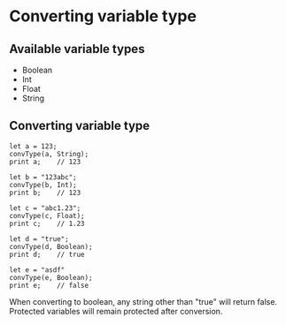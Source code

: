 # Converting variable type

## Available variable types
- Boolean
- Int
- Float
- String

## Converting variable type
```
let a = 123;
convType(a, String);
print a;    // 123
```
```
let b = "123abc";
convType(b, Int);
print b;    // 123
```
```
let c = "abc1.23";
convType(c, Float);
print c;    // 1.23
```
```
let d = "true";
convType(d, Boolean);
print d;    // true

let e = "asdf"
convType(e, Boolean);
print e;    // false
```
When converting to boolean, any string other than "true" will return false. \
Protected variables will remain protected after conversion.
